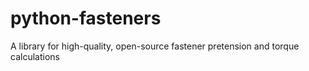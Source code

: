 # python-fasteners
A library for high-quality, open-source fastener pretension and torque calculations
